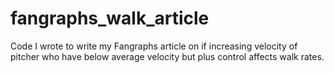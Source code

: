 # fangraphs_walk_article
Code I wrote to write my Fangraphs article on if increasing velocity of pitcher who have below average velocity but plus control affects walk rates.
